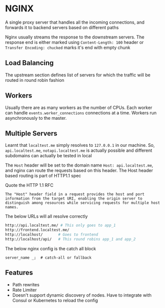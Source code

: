 # NGINX
A single proxy server that handles all the incoming connections, and forwards it to backend servers based on different paths

Nginx usually streams the response to the downstream servers. The response end is either marked using `Content-Length: 100` header or `Transfer Encoding: chucked` marks it's end with empty chunk

## Load Balancing
The upstream section defines list of servers for which the traffic will be routed in round robin fashion

## Workers
Usually there are as many workers as the number of CPUs. Each worker can handle `events.worker_connections` connections at a time. Workers run asynchronously to the master.

## Multiple Servers
Learnt that `localtest.me` simply resolves to `127.0.0.1` in our machine.
So, `api.localtest.me`, `notapi.localtest.me` is actually possible and different subdomains can actually be tested in local 

The `Host` header will be set to the domain name `Host: api.localtest.me`, and nginx can route the requests based on this header. The Host header based routing is part of HTTP1.1 spec

Quote the HTTP 1.1 RFC

```
The "Host" header field in a request provides the host and port information from the target URI, enabling the origin server to distinguish among resources while servicing requests for multiple host names.
```

The below URLs will all resolve correctly

```bash
http://api.localtest.me/ # This only goes to app_1
http://frontend.localtest.me/
http://localhost/       # Goes to frontend
http://localhost/api/   # This round robins app_1 and app_2
```


The below nginx config is the catch all block
```
server_name _;  # catch-all or fallback

```

## Features
* Path rewrites
* Rate Limiter
* Doesn't support dynamic discovery of nodes. Have to integrate with Consul or Kubernetes to reload the config
